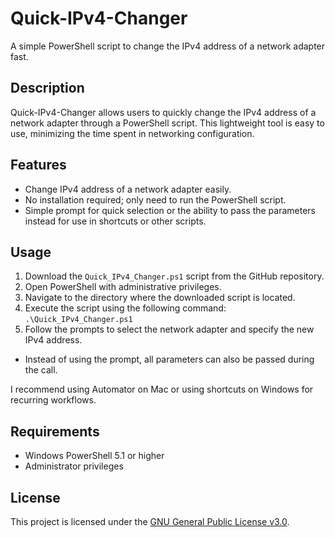 # Quick-IPv4-Changer

A simple PowerShell script to change the IPv4 address of a network adapter fast.

## Description
Quick-IPv4-Changer allows users to quickly change the IPv4 address of a network adapter through a PowerShell script. This lightweight tool is easy to use, minimizing the time spent in networking configuration.

## Features
- Change IPv4 address of a network adapter easily.
- No installation required; only need to run the PowerShell script.
- Simple prompt for quick selection or the ability to pass the parameters instead for use in shortcuts or other scripts.

## Usage
1. Download the `Quick_IPv4_Changer.ps1` script from the GitHub repository.
2. Open PowerShell with administrative privileges.
3. Navigate to the directory where the downloaded script is located.
4. Execute the script using the following command: `.\Quick_IPv4_Changer.ps1`
5. Follow the prompts to select the network adapter and specify the new IPv4 address.
  - Instead of using the prompt, all parameters can also be passed during the call.

I recommend using Automator on Mac or using shortcuts on Windows for recurring workflows.

## Requirements
- Windows PowerShell 5.1 or higher
- Administrator privileges

## License
This project is licensed under the [GNU General Public License v3.0](https://www.gnu.org/licenses/gpl-3.0.en.html).
